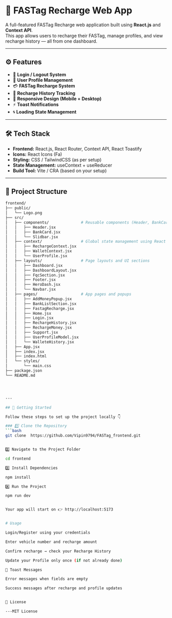 


# 🚗 FASTag Recharge Web App

A full-featured FASTag Recharge web application built using **React.js** and **Context API**.  
This app allows users to recharge their FASTag, manage profiles, and view recharge history — all from one dashboard.

---

## ⚙️ Features

- 🔐 **Login / Logout System**
- 🪪 **User Profile Management**
- 💳 **FASTag Recharge System**
- 🧾 **Recharge History Tracking**
- 📱 **Responsive Design (Mobile + Desktop)**
- ⚡ **Toast Notifications**
- 🌀 **Loading State Management**

---

## 🛠️ Tech Stack

- **Frontend:** React.js, React Router, Context API, React Toastify 
- **Icons:** React Icons (Fa)
- **Styling:** CSS / TailwindCSS (as per setup)
- **State Management:** useContext + useReducer
- **Build Tool:** Vite / CRA (based on your setup)

---


## 🧩 Project Structure

```bash
frontend/
├── public/
│   └── Logo.png
├── src/
│   ├── components/              # Reusable components (Header, BankCard, Sidebar)
│   │   ├── Header.jsx
│   │   ├── BankCard.jsx
│   │   └── Slidbar.jsx
│   ├── context/                 # Global state management using React Context API
│   │   ├── RechargeContext.jsx
│   │   ├── WalletContext.jsx
│   │   └── UserProfile.jsx
│   ├── layouts/                 # Page layouts and UI sections
│   │   ├── Dashboard.jsx
│   │   ├── DashboardLayout.jsx
│   │   ├── FqcSection.jsx
│   │   ├── Footer.jsx
│   │   ├── HeroDash.jsx
│   │   └── Navbar.jsx
│   ├── pages/                   # App pages and popups
│   │   ├── AddMoneyPopup.jsx
│   │   ├── BankListSection.jsx
│   │   ├── FastagRecharge.jsx
│   │   ├── Home.jsx
│   │   ├── Login.jsx
│   │   ├── RechargeHistory.jsx
│   │   ├── RechargeMoney.jsx
│   │   ├── Support.jsx
│   │   ├── UserProfileModel.jsx
│   │   └── WalleteHistory.jsx
│   ├── App.jsx
│   ├── index.jsx
│   ├── index.html
│   └── styles/
│       └── main.css
├── package.json
└── README.md




---

## 🚀 Getting Started

Follow these steps to set up the project locally 👇

### 1️⃣ Clone the Repository
```bash
git clone  https://github.com/Vipin9794/FASTag_frontend.git


2️⃣ Navigate to the Project Folder

cd frontend

3️⃣ Install Dependencies

npm install

4️⃣ Run the Project

npm run dev


Your app will start on 👉 http://localhost:5173


# Usage

Login/Register using your credentials

Enter vehicle number and recharge amount

Confirm recharge → check your Recharge History

Update your Profile only once (if not already done)

🔔 Toast Messages

Error messages when fields are empty

Success messages after recharge and profile updates


📜 License

---MIT License



